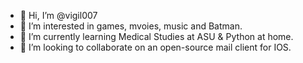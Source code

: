 - 👋 Hi, I’m @vigil007
- 👀 I’m interested in games, mvoies, music and Batman.
- 🌱 I’m currently learning Medical Studies at ASU  & Python at home.
- 💞️ I’m looking to collaborate on an open-source mail client for IOS.

<!---
vigil007/vigil007 is a ✨ special ✨ repository because its `README.md` (this file) appears on your GitHub profile.
You can click the Preview link to take a look at your changes.
--->
